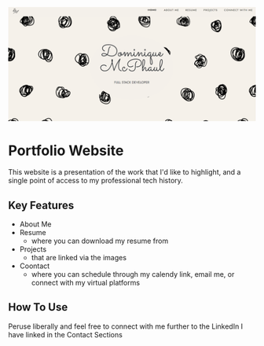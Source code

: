 ![tan background with black whirly circles and my name, Dominique McPhaul](websitePic.png)
# Portfolio Website 
This website is a presentation of the work that I'd like to highlight, and a single point of access to my professional tech history. 

## Key Features
* About Me 
* Resume 
  - where you can download my resume from 
* Projects 
  - that are linked via the images 
* Coontact 
  - where you can schedule through my calendy link, email me, or connect with my virtual platforms

## How To Use
Peruse liberally and feel free to connect with me further to the LinkedIn I have linked in the Contact Sections

